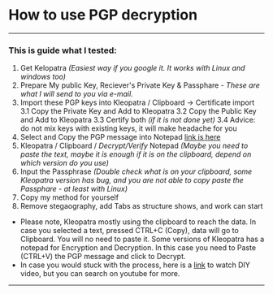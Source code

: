# How to use PGP decryption
---
### This is guide what I tested:
1. Get Kelopatra *(Easiest way if you google it. It works with Linux and windows too)*
2. Prepare My public Key, Reciever's Private Key & Passphare - *These are what I will send to you via e-mail.*
3. Import these PGP keys into Kleopatra / Clipboard -> Certificate import
3.1 Copy the Private Key and Add to Kleopatra
3.2 Copy the Public Key and Add to Kleopatra
3.3 Certify both *(if it is not done yet)*
3.4 Advice: do not mix keys with existing keys, it will make headache for you
4. Select and Copy the PGP message into Notepad [link is here](https://github.com/jugo-amaryl/How_To_LevelUp_Your_AIsCommunicationSkill/blob/master/TheTechnique_MyMethod.txt)
5. Kleopatra / Clipboard / *Decrypt/Verify* Notepad *(Maybe you need to paste the text, maybe it is enough if it is on the clipboard, depend on which version do you use)*
6. Input the Passphrase *(Double check what is on your clipboard, some Kleopatra version has bug, and you are not able to copy paste the Passphare - at least with Linux)*
7. Copy my method for yourself
8. Remove stegaography, add Tabs as structure shows, and work can start

- Please note, Kleopatra mostly using the clipboard to reach the data. In case you selected a text, pressed CTRL+C (Copy), data will go to Clipboard. You will no need to paste it. Some versions of Kleopatra has a notepad for Encryption and Decryption. In this case you need to Paste (CTRL+V) the PGP message and click to Decrypt. 
- In case you would stuck with the process, here is a [link](https://www.youtube.com/watch?v=lAblt1Qt_ng) to watch DIY video, but you can search on youtube for more.

---